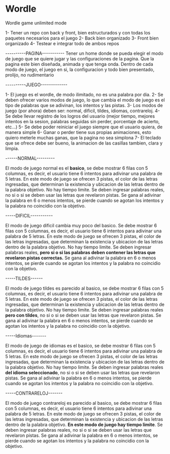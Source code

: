# Wordle
Wordle game unlimited mode

1- Tener un repo con back y front, bien estructurados y con todas los paquetes necesarios para el juego
2- Back bien organizado
3- Front bien organizado
4- Testear e integrar todo de ambos repos


----------PAGINA-----------
Tener un home donde se pueda elegir el modo de juego que se quiere jugar y las configuraciones de la pagina. 
Que la pagina este bien diseñada, animada y que tenga onda. 
Dentro de cada modo de juego, el juego en si, la configuracion y todo bien presentado, prolijo, no rudimentario


----------JUEGO-------------

1- El juego es el wordle, de modo ilimitado, no es una palabra por dia. 
2- Se deben ofrecer varios modos de juego, lo que cambia el modo de juego es el tipo de palabras que se adivinan, los intentos y las pistas. 
3- Los modos de juego (por ahora) deben ser: normal, dificil, tildes, idiomas, contrareloj. 
4- Se debe llevar registro de los logros del usuario (mejor tiempo, mejores intentos en la sesion, palabras seguidas sin perder, porcentaje de acierto, etc...)
5- Se debe poder reiniciar el juego siempre que el usuario quiera, de manera simple
6- Ganar o perder tiene sus propias animaciones, esto quiero meterle muchas ganas, que la pagina no sea simplona
7- El teclado que se ofrece debe ser bueno, la animacion de las casillas tambien, clara y limpia. 


------NORMAL---------

El modo de juego normal es el **basico**, se debe mostrar 6 filas con 5 columnas, es decir, el usuario tiene 6 intentos para adivinar una palabra de 5 letras. En este modo de juego se ofrecen 3 pistas, el color de las letras ingresadas, que determinan la existencia y ubicacion de las letras dentro de la palabra objetivo. No hay tiempo limite. Se deben ingresar palabras reales, no si o si se deben usar las letras que revelaron pistas. Se gana al adivinar la palabra en 6 o menos intentos, se pierde cuando se agotan los intentos y la palabra no coincidio con la objetivo. 


-----DIFICIL-----------

El modo de juego dificil cambia muy poco del basico. Se debe mostrar 6 filas con 5 columnas, es decir, el usuario tiene 6 intentos para adivinar una palabra de 5 letras. En este modo de juego se ofrecen 3 pistas, el color de las letras ingresadas, que determinan la existencia y ubicacion de las letras dentro de la palabra objetivo. No hay tiempo limite. Se deben ingresar palabras reales, **pero si o si las palabras deben contener las letras que revelaron pistas correctas.** Se gana al adivinar la palabra en 6 o menos intentos, se pierde cuando se agotan los intentos y la palabra no coincidio con la objetivo. 


-----TILDES------

El modo de juego tildes es parecido al basico, se debe mostrar 6 filas con 5 columnas, es decir, el usuario tiene 6 intentos para adivinar una palabra de 5 letras. En este modo de juego se ofrecen 3 pistas, el color de las letras ingresadas, que determinan la existencia y ubicacion de las letras dentro de la palabra objetivo. No hay tiempo limite. Se deben ingresar palabras reales **pero con tildes**, no si o si se deben usar las letras que revelaron pistas. Se gana al adivinar la palabra en 6 o menos intentos, se pierde cuando se agotan los intentos y la palabra no coincidio con la objetivo.


-----Idiomas-------

El modo de juego de idiomas es el basico, se debe mostrar 6 filas con 5 columnas, es decir, el usuario tiene 6 intentos para adivinar una palabra de 5 letras. En este modo de juego se ofrecen 3 pistas, el color de las letras ingresadas, que determinan la existencia y ubicacion de las letras dentro de la palabra objetivo. No hay tiempo limite. Se deben ingresar palabras reales **del idioma seleccionado**, no si o si se deben usar las letras que revelaron pistas. Se gana al adivinar la palabra en 6 o menos intentos, se pierde cuando se agotan los intentos y la palabra no coincidio con la objetivo. 

-----CONTRARELOJ-------

El modo de juego contrareloj es parecido al basico, se debe mostrar 6 filas con 5 columnas, es decir, el usuario tiene 6 intentos para adivinar una palabra de 5 letras. En este modo de juego se ofrecen 3 pistas, el color de las letras ingresadas, que determinan la existencia y ubicacion de las letras dentro de la palabra objetivo. **En este modo de juego hay tiempo limite**. Se deben ingresar palabras reales, no si o si se deben usar las letras que revelaron pistas. Se gana al adivinar la palabra en 6 o menos intentos, se pierde cuando se agotan los intentos y la palabra no coincidio con la objetivo. 
